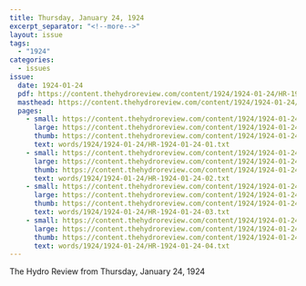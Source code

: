 ```yaml
---
title: Thursday, January 24, 1924
excerpt_separator: "<!--more-->"
layout: issue
tags:
  - "1924"
categories:
  - issues
issue:
  date: 1924-01-24
  pdf: https://content.thehydroreview.com/content/1924/1924-01-24/HR-1924-01-24.pdf
  masthead: https://content.thehydroreview.com/content/1924/1924-01-24/masthead/HR-1924-01-24.jpg
  pages:
    - small: https://content.thehydroreview.com/content/1924/1924-01-24/small/HR-1924-01-24-01.jpg
      large: https://content.thehydroreview.com/content/1924/1924-01-24/large/HR-1924-01-24-01.jpg
      thumb: https://content.thehydroreview.com/content/1924/1924-01-24/thumbnails/HR-1924-01-24-01.jpg
      text: words/1924/1924-01-24/HR-1924-01-24-01.txt
    - small: https://content.thehydroreview.com/content/1924/1924-01-24/small/HR-1924-01-24-02.jpg
      large: https://content.thehydroreview.com/content/1924/1924-01-24/large/HR-1924-01-24-02.jpg
      thumb: https://content.thehydroreview.com/content/1924/1924-01-24/thumbnails/HR-1924-01-24-02.jpg
      text: words/1924/1924-01-24/HR-1924-01-24-02.txt
    - small: https://content.thehydroreview.com/content/1924/1924-01-24/small/HR-1924-01-24-03.jpg
      large: https://content.thehydroreview.com/content/1924/1924-01-24/large/HR-1924-01-24-03.jpg
      thumb: https://content.thehydroreview.com/content/1924/1924-01-24/thumbnails/HR-1924-01-24-03.jpg
      text: words/1924/1924-01-24/HR-1924-01-24-03.txt
    - small: https://content.thehydroreview.com/content/1924/1924-01-24/small/HR-1924-01-24-04.jpg
      large: https://content.thehydroreview.com/content/1924/1924-01-24/large/HR-1924-01-24-04.jpg
      thumb: https://content.thehydroreview.com/content/1924/1924-01-24/thumbnails/HR-1924-01-24-04.jpg
      text: words/1924/1924-01-24/HR-1924-01-24-04.txt
---
```


The Hydro Review from Thursday, January 24, 1924

<!--more-->

